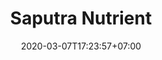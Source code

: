 ---
title: "Saputra Nutrient"
date: 2020-03-07T17:23:57+07:00
draft: false
description: 
layout: "en/saputra-nutrient"
---